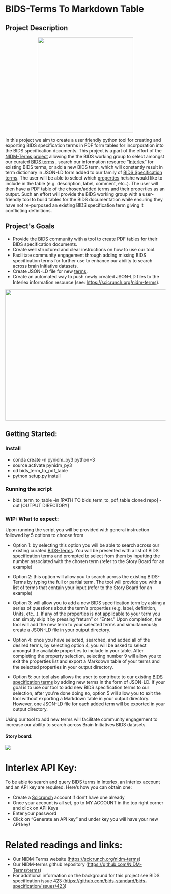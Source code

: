 # BIDS-Terms To Markdown Table


## Project Description 

<p align="center">
  <img width="300" height="300" src="https://github.com/nqueder/bids_terms_to_pdf_table/blob/master/img/BIDS-TERMS.png">
</p>






In this project we aim to create a user friendly python tool for creating and exporting BIDS specification terms in PDF form tables for incorporation into the BIDS specification documents. This project is a part of the effort of the [NIDM-Terms project](https://scicrunch.org/nidm-terms/about/project) allowing the the BIDS working group to select amongst our curated [BIDS terms](https://github.com/NIDM-Terms/terms/tree/master/terms/BIDS_Terms) , search our information resource “[Interlex](https://scicrunch.org/nidm-terms)” for existing BIDS terms, or add a new BIDS term, which will constantly result in term dictionary in JSON-LD form added to our family of [BIDS Specification terms](https://github.com/NIDM-Terms/terms/tree/master/terms/BIDS_Terms). The user will be able to select which [properties](https://github.com/nqueder/terms/tree/patch-2/terms) he/she would like to include in the table (e.g. description, label, comment, etc..). The user will then have a PDF table of the chosen/added terms and their properties as an output. Such an effort will provide the BIDS working group with a user-friendly tool to build tables for the BIDS documentation while ensuring they have not re-purposed an existing BIDS specification term giving it conflicting definitions.  




## Project's Goals

* Provide the BIDS community with a tool to create PDF tables for their BIDS specification documents.
* Create well structured and clear instructions on how to use our tool.
* Facilitate community engagement through adding missing BIDS specification terms for further use to enhance our ability to search across brain Initiative datasets.
* Create JSON-LD file for new [terms](https://github.com/NIDM-Terms/terms/tree/master/terms/BIDS_Terms).
* Create an automated way to push newly created JSON-LD files to the Interlex information resource (see: https://scicrunch.org/nidm-terms).


<p align="center">
  <img width="724" height="412" src="https://github.com/nqueder/bids_terms_to_pdf_table/blob/master/img/SampleTable.png">
</p>


## Getting Started:

### Install

* conda create -n pynidm_py3 python=3
* source activate pynidm_py3
* cd bids_term_to_pdf_table
* python setup.py install

### Running the script

* bids_term_to_table -in [PATH TO bids_term_to_pdf_table cloned repo] -out [OUTPUT DIRECTORY]


### WIP: What to expect:

Upon running the script you will be provided with general instruction followed by 5 options to choose from

* Option 1: by selecting this option you will be able to search across our existing curated [BIDS-Terms](https://github.com/NIDM-Terms/terms/tree/master/terms/BIDS_Terms). You will be presented with a list of BIDS specification terms and prompted to select from them by inputting the number associated with the chosen term (refer to the Story Board for an example)

* Option 2: this option will allow you to search across the existing BIDS-Terms by typing the full or partial term. The tool will provide you with a list of terms that contain your input (refer to the Story Board for an example)

* Option 3: will allow you to add a new BIDS specification term by asking a series of questions about the term’s properties (e.g. label, definition, Units, etc...). If any of the properties is not applicable to your term you can simply skip it by pressing “return” or “Enter.” Upon completion, the tool will add the new term to your selected terms and simultaneously create a JSON-LD file in your output directory. 

* Option 4: once you have selected, searched, and added all of the desired terms, by selecting option 4, you will be asked to select amongst the available properties to include in your table. After completing the property selection, selecting number 9 will allow you to exit the properties list and export a Markdown table of your terms and the selected properties in your output directory. 

* Option 5: our tool also allows the user to contribute to our existing [BIDS specification terms](https://github.com/NIDM-Terms/terms/tree/master/terms/BIDS_Terms) by adding new terms in the form of JSON-LD. If your goal is to use our tool to add new BIDS specification terms to our selection, after you're done doing so, option 5 will allow you to exit the tool without exporting a Markdown table in your output directory. However, one JSON-LD file for each added term will be exported in your output directory.


Using our tool to add new terms will facilitate community engagement to increase our ability to search across Brain Initiatives BIDS datasets.



#### Story board:

![](img/StoryBoard.png)



# Interlex API Key:

To be able to search and query BIDS terms in Interlex, an Interlex account and an API key are required. Here’s how you can obtain one:
* Create a [Scicrunch](https://scicrunch.org/nidm-terms) account if don’t have one already
* Once your account is all set, go to MY ACCOUNT in the top right corner and click on API Keys
* Enter your password
* Click on “Generate an API key” and under key you will have your new API key!


# Related readings and links:
* Our NIDM-Terms website (https://scicrunch.org/nidm-terms)
* Our NIDM-terms github repository (https://github.com/NIDM-Terms/terms)
* For additional information on the background for this project see BIDS specification issue 423 (https://github.com/bids-standard/bids-specification/issues/423)


